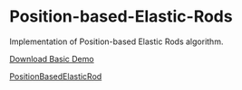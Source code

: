 # Position-based-Elastic-Rods
Implementation of Position-based Elastic Rods algorithm.

[Download Basic Demo](http://bulletphysics.org/Bullet/phpBB3/viewtopic.php?f=4&t=10113)

[PositionBasedElasticRod](http://www.nobuyuki-umetani.com/PositionBasedElasticRod/2014_sca_PositionBasedElasticRod.html)
